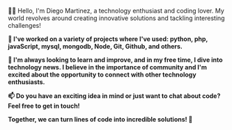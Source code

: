 

👨‍💻 Hello, I'm Diego Martinez, a technology enthusiast and coding lover. My world revolves around creating innovative solutions and tackling interesting challenges!

**🚀 I've worked on a variety of projects where I've used: python, php, javaScript, mysql, mongodb, Node, Git, Github, and others.**

**🌱 I'm always looking to learn and improve, and in my free time, I dive into technology news. I believe in the importance of community and I'm excited about the opportunity to connect with other technology enthusiasts.**

**📫 Do you have an exciting idea in mind or just want to chat about code? Feel free to get in touch!**

**Together, we can turn lines of code into incredible solutions! 🌟**
